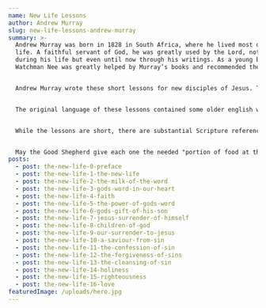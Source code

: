 ```yaml
---
name: New Life Lessons
author: Andrew Murray
slug: new-life-lessons-andrew-murray
summary: >-
  Andrew Murray was born in 1828 in South Africa, where he lived most of his
  life. A faithful servant of God, he was greatly used by the Lord, not only
  during his life but even until now through his writings. As a young believer,
  Watchman Nee was greatly helped by Murray’s books and recommended them.


  Andrew Murray wrote these short lessons for new disciples of Jesus. They are simple but very important. Whether we are new with Lord or we have been on His path for years, these truths need to be engraved in our hearts and our understanding, not only for ourselves but also to be able to help others.


  The original language of these lessons contained some older english words and expressions. Some of the language has been updated but not all the text


  While the lessons are short, there are substantial Scripture references for further study. On this implementation the references are dynamic; when you point the cursor on the word "verses" whenever it appears, a list of related verse references is shown. Then, by clicking on each reference you can see the verse.


  May the Good Shepherd give each one the needed "portion of food at the proper time” (Luke 12:42).
posts:
  - post: the-new-life-0-preface
  - post: the-new-life-1-the-new-life
  - post: the-new-life-2-the-milk-of-the-word
  - post: the-new-life-3-gods-word-in-our-heart
  - post: the-new-life-4-faith
  - post: the-new-life-5-the-power-of-gods-word
  - post: the-new-life-6-gods-gift-of-his-son
  - post: the-new-life-7-jesus-surrender-of-himself
  - post: the-new-life-8-children-of-god
  - post: the-new-life-9-our-surrender-to-jesus
  - post: the-new-life-10-a-saviour-from-sin
  - post: the-new-life-11-the-confession-of-sin
  - post: the-new-life-12-the-forgiveness-of-sins
  - post: the-new-life-13-the-cleansing-of-sin
  - post: the-new-life-14-holiness
  - post: the-new-life-15-righteousness
  - post: the-new-life-16-love
featuredImage: /uploads/hero.jpg
---
```

